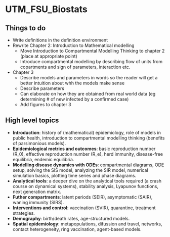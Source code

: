 # UTM_FSU_Biostats

## Things to do

- Write definitions in the definition environment
- Rewrite Chapter 2: Introduction to Mathematical modelling
  - Move Introduction to Compartmental Modelling Thinking to chapter 2 (place at appropriate point)
  - Introduce compartmental modelling by describing flow of units from copartments and sign of parameters, interaction etc.
- Chapter 3
  - Describe models and parameters in words so the reader will get a better intuition about whh the models make sense
  - Describe parameters
  - Can elaborate on how they are obtained from real world data (eg determining # of new infected by a confirmed case)
  - Add figures to chapter 3

## High level topics

- **Introduction**: history of (mathematical) epidemiology, role of models in public health, introduction to compartmental modelling thinking (benefits of parsimonious models).
- **Epidemiological metrics and outcomes**: basic reproduction number (R_0), effective reproduction number (R_e), herd immunity, disease-free equilibria, endemic equilibria.
- **Modelling disease dynamics with ODEs**: compartmental diagrams, ODE setup, solving the SIS model, analyzing the SIR model, numerical simulation basics, plotting time series and phase diagrams.
- **Analytical tools**: a deeper dive on the analytical tools required (a crash course on dynamical systems), stability analysis, Lyapunov functions, next generation matrix.
- **Futher compartments**: latent periods (SEIR), asymptomatic (SAIR), waning immunity (SIRS).
- **Interventions and control**: vaccination (SVIR), quarantine, treatment strategies.
- **Demography**: birth/death rates, age-structured models.
- **Spatial epidemiology**: metapopulations, difussion and travel, networks, contact heterogeneity, ring vaccination, agent-based models.
